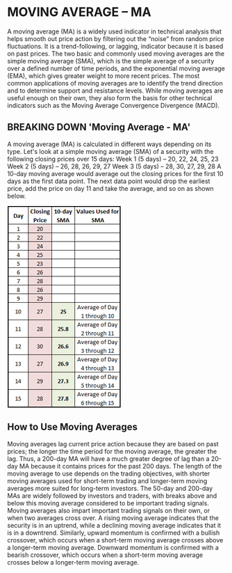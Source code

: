 # MOVING AVERAGE – MA

A moving average (MA) is a widely used indicator in technical analysis that helps smooth out price action by filtering out the 
“noise” from random price fluctuations. It is a trend-following, or lagging, indicator because it is based on past prices.
The two basic and commonly used moving averages are the simple moving average (SMA), which is the simple average of a security 
over a defined number of time periods, and the exponential moving average (EMA), which gives greater weight to more recent prices. 
The most common applications of moving averages are to identify the trend direction and to determine support and resistance levels. 
While moving averages are useful enough on their own, they also form the basis for other technical indicators such as the Moving 
Average Convergence Divergence (MACD).

## BREAKING DOWN 'Moving Average - MA'

A moving average (MA) is calculated in different ways depending on its type.
Let's look at a simple moving average (SMA) of a security with the following closing prices over 15 days:
Week 1 (5 days) – 20, 22, 24, 25, 23
Week 2 (5 days) – 26, 28, 26, 29, 27
Week 3 (5 days) – 28, 30, 27, 29, 28
A 10-day moving average would average out the closing prices for the first 10 days as the first data point. The next data point 
would drop the earliest price, add the price on day 11 and take the average, and so on as shown below.
 
 ![](https://github.com/Efahim/Analise/blob/master/Documents/Images/ma1.png)
 
## How to Use Moving Averages

Moving averages lag current price action because they are based on past prices; the longer the time period for the moving average, 
the greater the lag. Thus, a 200-day MA will have a much greater degree of lag than a 20-day MA because it contains prices for 
the past 200 days. The length of the moving average to use depends on the trading objectives, with shorter moving averages used 
for short-term trading and longer-term moving averages more suited for long-term investors. The 50-day and 200-day MAs are widely 
followed by investors and traders, with breaks above and below this moving average considered to be important trading signals.
Moving averages also impart important trading signals on their own, or when two averages cross over. A rising moving average 
indicates that the security is in an uptrend, while a declining moving average indicates that it is in a downtrend. Similarly, 
upward momentum is confirmed with a bullish crossover, which occurs when a short-term moving average crosses above a longer-term 
moving average. Downward momentum is confirmed with a bearish crossover, which occurs when a short-term moving average crosses 
below a longer-term moving average.
